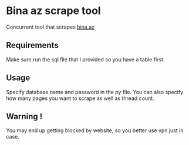 # Bina az scrape tool
Concurrent tool that scrapes [bina.az](https://bina.az/)

## Requirements
Make sure run the sql file that I provided so you have a table first.

## Usage
Specify database name and password in the py file. You can also specify how many pages you want to scrape as well as thread count.

## Warning !
You may end up getting blocked by website, so you better use vpn just in case.
